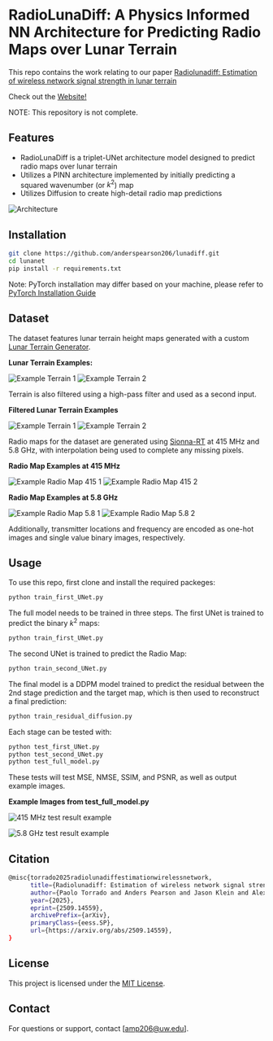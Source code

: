 # RadioLunaDiff: A Physics Informed NN Architecture for Predicting Radio Maps over Lunar Terrain

This repo contains the work relating to our paper [Radiolunadiff: Estimation of wireless network signal strength in lunar terrain](https://www.arxiv.org/abs/2509.14559)

Check out the [Website!](https://radiolunadiff.github.io/)

NOTE: This repository is not complete.



## Features

- RadioLunaDiff is a triplet-UNet architecture model designed to predict radio maps over lunar terrain
- Utilizes a PINN architecture implemented by initially predicting a squared wavenumber (or $k^2$) map
- Utilizes Diffusion to create high-detail radio map predictions

![Architecture](images/arch4.png)

## Installation

```bash
git clone https://github.com/anderspearson206/lunadiff.git
cd lunanet
pip install -r requirements.txt
```
Note: PyTorch installation may differ based on your machine, please refer to [PyTorch Installation Guide](https://pytorch.org/get-started/locally/)



## Dataset

The dataset features lunar terrain height maps generated with a custom [Lunar Terrain Generator](https://github.com/anderspearson206/LunarTerrainGenerator).

**Lunar Terrain Examples:**

![Example Terrain 1](images/01_input_terrain.png) ![Example Terrain 2](images/02_input_terrain.png)

Terrain is also filtered using a high-pass filter and used as a second input.

**Filtered Lunar Terrain Examples**

![Example Terrain 1](images/01_input_filtered_terrain.png) ![Example Terrain 2](images/02_input_filtered_terrain.png)

Radio maps for the dataset are generated using [Sionna-RT](https://nvlabs.github.io/sionna/rt/index.html) at 415 MHz and 5.8 GHz, with interpolation being used to complete any missing pixels.

**Radio Map Examples at 415 MHz**

![Example Radio Map 415 1](images/00_ground_truth_radiomap.png) ![Example Radio Map 415 2](images/03_ground_truth_radiomap.png)

**Radio Map Examples at 5.8 GHz**

![Example Radio Map 5.8 1](images/01_ground_truth_radiomap.png) ![Example Radio Map 5.8 2](images/02_ground_truth_radiomap.png)

Additionally, transmitter locations and frequency are encoded as one-hot images and single value binary images, respectively.

## Usage

To use this repo, first clone and install the required packeges:

```bash
python train_first_UNet.py
```


The full model needs to be trained in three steps. The first UNet is trained to predict the binary $k^2$ maps:

```bash
python train_first_UNet.py
```

The second UNet is trained to predict the Radio Map:

```bash
python train_second_UNet.py
```

The final model is a DDPM model trained to predict the residual between the 2nd stage prediction and the target map, which is then used to reconstruct a final prediction:

```bash
python train_residual_diffusion.py
```

Each stage can be tested with:

```bash
python test_first_UNet.py
python test_second_UNet.py
python test_full_model.py
```

These tests will test MSE, NMSE, SSIM, and PSNR, as well as output example images.

**Example Images from test_full_model.py**

![415 MHz test result example](images/test_sample_visualization_650_415_residual.png)

![5.8 GHz test result example](images/test_sample_visualization_650_58_residual.png)

## Citation 

```bash
@misc{torrado2025radiolunadiffestimationwirelessnetwork,
      title={Radiolunadiff: Estimation of wireless network signal strength in lunar terrain}, 
      author={Paolo Torrado and Anders Pearson and Jason Klein and Alexander Moscibroda and Joshua Smith},
      year={2025},
      eprint={2509.14559},
      archivePrefix={arXiv},
      primaryClass={eess.SP},
      url={https://arxiv.org/abs/2509.14559}, 
}
```

## License

This project is licensed under the [MIT License](LICENSE).

## Contact

For questions or support, contact [amp206@uw.edu].